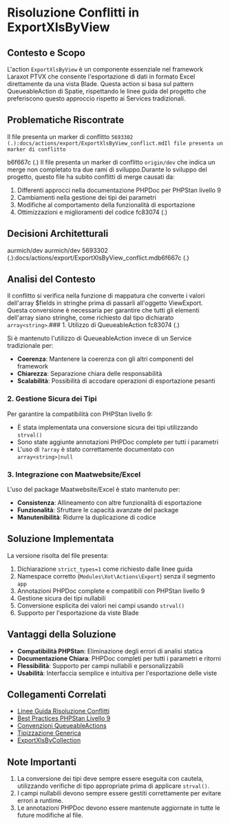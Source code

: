 # Risoluzione Conflitti in ExportXlsByView

## Contesto e Scopo

L'action `ExportXlsByView` è un componente essenziale nel framework Laraxot PTVX che consente l'esportazione di dati in formato Excel direttamente da una vista Blade. Questa action si basa sul pattern QueueableAction di Spatie, rispettando le linee guida del progetto che preferiscono questo approccio rispetto ai Services tradizionali.

## Problematiche Riscontrate


Il file presenta un marker di conflitto `
5693302 (.):docs/actions/export/ExportXlsByView_conflict.mdIl file presenta un marker di conflitto `

b6f667c (.)
Il file presenta un marker di conflitto `origin/dev` che indica un merge non completato tra due rami di sviluppo.Durante lo sviluppo del progetto, questo file ha subito conflitti di merge causati da:

1. Differenti approcci nella documentazione PHPDoc per PHPStan livello 9
2. Cambiamenti nella gestione dei tipi dei parametri
3. Modifiche al comportamento della funzionalità di esportazione
4. Ottimizzazioni e miglioramenti del codice
fc83074 (.)

## Decisioni Architetturali


aurmich/dev
aurmich/dev
5693302 (.):docs/actions/export/ExportXlsByView_conflict.mdb6f667c (.)
## Analisi del Contesto
Il conflitto si verifica nella funzione di mappatura che converte i valori dell'array $fields in stringhe prima di passarli all'oggetto ViewExport. Questa conversione è necessaria per garantire che tutti gli elementi dell'array siano stringhe, come richiesto dal tipo dichiarato `array<string>`.### 1. Utilizzo di QueueableAction
fc83074 (.)

Si è mantenuto l'utilizzo di QueueableAction invece di un Service tradizionale per:

- **Coerenza**: Mantenere la coerenza con gli altri componenti del framework
- **Chiarezza**: Separazione chiara delle responsabilità
- **Scalabilità**: Possibilità di accodare operazioni di esportazione pesanti

### 2. Gestione Sicura dei Tipi

Per garantire la compatibilità con PHPStan livello 9:

- È stata implementata una conversione sicura dei tipi utilizzando `strval()`
- Sono state aggiunte annotazioni PHPDoc complete per tutti i parametri
- L'uso di `?array` è stato correttamente documentato con `array<string>|null` 

### 3. Integrazione con Maatwebsite/Excel

L'uso del package Maatwebsite/Excel è stato mantenuto per:

- **Consistenza**: Allineamento con altre funzionalità di esportazione
- **Funzionalità**: Sfruttare le capacità avanzate del package
- **Manutenibilità**: Ridurre la duplicazione di codice

## Soluzione Implementata

La versione risolta del file presenta:

1. Dichiarazione `strict_types=1` come richiesto dalle linee guida
2. Namespace corretto (`Modules\Xot\Actions\Export`) senza il segmento `app`
3. Annotazioni PHPDoc complete e compatibili con PHPStan livello 9
4. Gestione sicura dei tipi nullabili
5. Conversione esplicita dei valori nei campi usando `strval()`
6. Supporto per l'esportazione da viste Blade

## Vantaggi della Soluzione

- **Compatibilità PHPStan**: Eliminazione degli errori di analisi statica
- **Documentazione Chiara**: PHPDoc completi per tutti i parametri e ritorni
- **Flessibilità**: Supporto per campi nullabili e personalizzabili
- **Usabilità**: Interfaccia semplice e intuitiva per l'esportazione delle viste

## Collegamenti Correlati

- [Linee Guida Risoluzione Conflitti](../../risoluzione_conflitti.md)
- [Best Practices PHPStan Livello 9](../../phpstan/level_9.md)
- [Convenzioni QueueableActions](../../../docs/QUEUEABLE-ACTIONS.md)
- [Tipizzazione Generica](../../PHPSTAN-GENERIC-TYPES.md)
- [ExportXlsByCollection](exportxlsbycollection_conflict.md)

## Note Importanti

1. La conversione dei tipi deve sempre essere eseguita con cautela, utilizzando verifiche di tipo appropriate prima di applicare `strval()`.
2. I campi nullabili devono sempre essere gestiti correttamente per evitare errori a runtime.
3. Le annotazioni PHPDoc devono essere mantenute aggiornate in tutte le future modifiche al file.